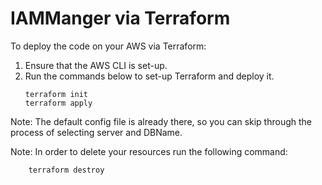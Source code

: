 # IAMManger via Terraform

To deploy the code on your AWS via Terraform:

1. Ensure that the AWS CLI is set-up.
2. Run the commands below to set-up Terraform and deploy it. 
      ```
      terraform init
      terraform apply
      ```
 Note: The default config file is already there, so you can skip through the process of selecting server and DBName.

Note: In order to delete your resources run the following command:
```
    terraform destroy
```
